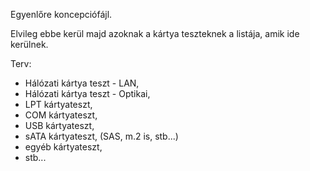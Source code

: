 Egyenlőre koncepciófájl.

Elvileg ebbe kerül majd azoknak a kártya teszteknek a listája, amik ide kerülnek.


Terv:
- Hálózati kártya teszt - LAN,
- Hálózati kártya teszt - Optikai,
- LPT kártyateszt,
- COM kártyateszt,
- USB kártyateszt,
- sATA kártyateszt, (SAS, m.2 is, stb...)
- egyéb kártyateszt,
- stb...




